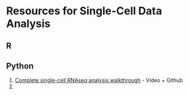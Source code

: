 # Resources for Single-Cell Data Analysis

## R

## Python

1. [Complete single-cell RNAseq analysis walkthrough](https://www.youtube.com/watch?v=uvyG9yLuNSE) - Video + Github
2. 
